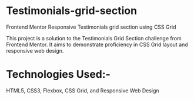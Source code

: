 # Testimonials-grid-section
Frontend Mentor Responsive Testimonials grid section using CSS Grid

This project is a solution to the Testimonials Grid Section challenge from Frontend Mentor. It aims to demonstrate proficiency in CSS Grid layout and responsive web design.
# Technologies Used:-
HTML5, CSS3, Flexbox, CSS Grid, and Responsive Web Design


